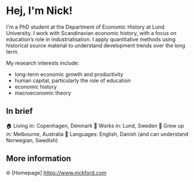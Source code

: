 # Hej, I'm Nick!
I'm a PhD student at the Department of Economic History at Lund University. I work with Scandinavian economic history, with a focus on education’s role in industrialisation. I apply quantitative methods using historical source material to understand development trends over the long term.

My research interests include:
- long-term economic growth and productivity
- human capital, particularly the role of education
- economic history
- macroeconomic theory

## In brief
🏠 Living in: Copenhagen, Denmark
🏢 Works in: Lund, Sweden
🦘 Grew up in: Melbourne, Australia
💬 Languages: English, Danish (and can understand Norwegian, Swedish)

## More information
🌐 [Homepage] https://www.nickford.com
